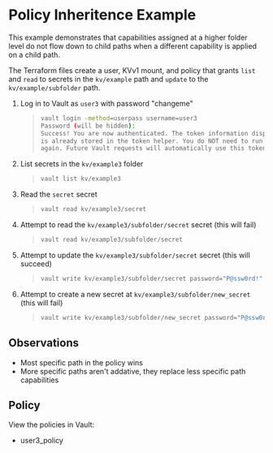 # Policy Inheritence Example

This example demonstrates that capabilities assigned at a higher folder level do not flow down to child paths when a different capability is applied on a child path.

The Terraform files create a user, KVv1 mount, and policy that grants `list` and `read` to secrets in the `kv/example` path and `update` to the `kv/example/subfolder` path.

1. Log in to Vault as `user3` with password "changeme"
    >
    > ```bash
    > vault login -method=userpass username=user3
    > Password (will be hidden):
    > Success! You are now authenticated. The token information displayed below
    > is already stored in the token helper. You do NOT need to run "vault login"
    > again. Future Vault requests will automatically use this token.
    >```

2. List secrets in the `kv/example3` folder
    >
    > ```bash
    > vault list kv/example3
    > ```

3. Read the `secret` secret
    >
    > ```bash
    > vault read kv/example3/secret
    > ```

4. Attempt to read the `kv/example3/subfolder/secret` secret (this will fail)
    >
    > ```bash
    > vault read kv/example3/subfolder/secret
    >```

5. Attempt to update the `kv/example3/subfolder/secret` secret (this will succeed)
    >
    > ```bash
    > vault write kv/example3/subfolder/secret password="P@ssw0rd!"
    > ```

6. Attempt to create a new secret at `kv/example3/subfolder/new_secret` (this will fail)
    >
    > ```bash
    > vault write kv/example3/subfolder/new_secret password="P@ssw0rd!"
    > ```

## Observations

* Most specific path in the policy wins
* More specific paths aren't addative, they replace less specific path capabilities

## Policy

View the policies in Vault:

* user3_policy

